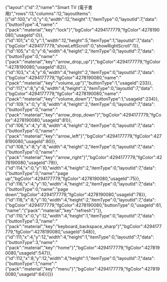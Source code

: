 {"layout":{"id":7,"name":"Smart TV (電子書用)","rows":13,"columns":12,"layoutItems":[{"id":100,"x":0,"y":0,"width":12,"height":1,"itemType":0,"layoutId":7,"data":{"buttonType":4,"name":"{\"pack\":\"material\",\"key\":\"lock\"}","bgColor":4294177779,"fgColor":4278190080,"usageId":0}},{"id":101,"x":0,"y":1,"width":12,"height":5,"itemType":1,"layoutId":7,"data":{"bgColor":4294177779,"showLeftScroll":0,"showRightScroll":1}},{"id":105,"x":0,"y":6,"width":4,"height":2,"itemType":0,"layoutId":7,"data":{"buttonType":0,"name":"{\"pack\":\"material\",\"key\":\"arrow_drop_up\"}","bgColor":4294177779,"fgColor":4278190080,"usageId":82}},{"id":103,"x":4,"y":6,"width":4,"height":2,"itemType":0,"layoutId":7,"data":{"bgColor":4294177779,"fgColor":4278190080,"name":"{\"pack\":\"material\",\"key\":\"volume_up\"}","buttonType":1,"usageId":233}},{"id":117,"x":8,"y":6,"width":4,"height":2,"itemType":0,"layoutId":7,"data":{"bgColor":4294177779,"fgColor":4278190080,"name":"{\"pack\":\"material\",\"key\":\"volume_down\"}","buttonType":1,"usageId":234}},{"id":109,"x":0,"y":8,"width":4,"height":2,"itemType":0,"layoutId":7,"data":{"buttonType":0,"name":"{\"pack\":\"material\",\"key\":\"arrow_drop_down\"}","bgColor":4294177779,"fgColor":4278190080,"usageId":81}},{"id":106,"x":4,"y":8,"width":4,"height":2,"itemType":0,"layoutId":7,"data":{"buttonType":0,"name":"{\"pack\":\"material\",\"key\":\"arrow_left\"}","bgColor":4294177779,"fgColor":4278190080,"usageId":80}},{"id":108,"x":8,"y":8,"width":4,"height":2,"itemType":0,"layoutId":7,"data":{"buttonType":0,"name":"{\"pack\":\"material\",\"key\":\"arrow_right\"}","bgColor":4294177779,"fgColor":4278190080,"usageId":79}},{"id":114,"x":0,"y":10,"width":4,"height":2,"itemType":0,"layoutId":7,"data":{"buttonType":0,"name":"page up","bgColor":4294177779,"fgColor":4278190080,"usageId":75}},{"id":116,"x":4,"y":10,"width":4,"height":2,"itemType":0,"layoutId":7,"data":{"buttonType":0,"name":"page down","bgColor":4294177779,"fgColor":4278190080,"usageId":78}},{"id":118,"x":8,"y":10,"width":4,"height":2,"itemType":0,"layoutId":7,"data":{"bgColor":4294177779,"fgColor":4278190080,"buttonType":0,"usageId":61,"name":"{\"pack\":\"material\",\"key\":\"refresh\"}"}},{"id":110,"x":0,"y":12,"width":4,"height":1,"itemType":0,"layoutId":7,"data":{"buttonType":3,"name":"{\"pack\":\"material\",\"key\":\"keyboard_backspace_sharp\"}","bgColor":4294177779,"fgColor":4278190080,"usageId":548}},{"id":111,"x":4,"y":12,"width":4,"height":1,"itemType":0,"layoutId":7,"data":{"buttonType":3,"name":"{\"pack\":\"material\",\"key\":\"home\"}","bgColor":4294177779,"fgColor":4278190080,"usageId":547}},{"id":112,"x":8,"y":12,"width":4,"height":1,"itemType":0,"layoutId":7,"data":{"buttonType":1,"name":"{\"pack\":\"material\",\"key\":\"menu\"}","bgColor":4294177779,"fgColor":4278190080,"usageId":64}}]}}